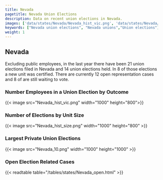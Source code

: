 ```yaml
---
title: Nevada
pagetitle: Nevada Union Elections
description: Data on recent union elections in Nevada.
images: ['data/states/Nevada/Nevada_hist_vic.png', 'data/states/Nevada/Nevada_hist_size.png', 'data/states/Nevada/Nevada_10.png']
keywords: ["Nevada union elections", "Nevada unions","Union elections"]
weight: 1
---
```

##  Nevada

Excluding public employees, in the last year there have been 21 union elections filed in Nevada and 14 union elections held. In 8 of those elections a new unit was certified. There are currently 12 open representation cases and 8 of are still waiting to vote.

### Number Employees in a Union Election by Outcome
{{< image src="Nevada_hist_vic.png" width="1000" height="800">}}

### Number of Elections by Unit Size
{{< image src="Nevada_hist_size.png" width="1000" height="800" >}}

### Largest Private Union Elections
{{< image src="Nevada_10.png" width="1000" height="1000"  >}}

### Open Election Related Cases
{{< readtable table="/tables/states/Nevada_open.html" >}}

